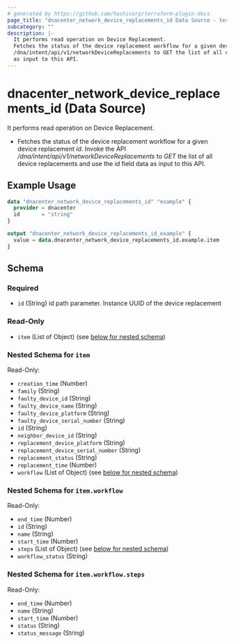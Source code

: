 ```yaml
---
# generated by https://github.com/hashicorp/terraform-plugin-docs
page_title: "dnacenter_network_device_replacements_id Data Source - terraform-provider-dnacenter"
subcategory: ""
description: |-
  It performs read operation on Device Replacement.
  Fetches the status of the device replacement workflow for a given device replacement id. Invoke the API
  /dna/intent/api/v1/networkDeviceReplacements to GET the list of all device replacements and use the id field data
  as input to this API.
---
```


# dnacenter_network_device_replacements_id (Data Source)

It performs read operation on Device Replacement.

- Fetches the status of the device replacement workflow for a given device replacement *id*. Invoke the API
*/dna/intent/api/v1/networkDeviceReplacements* to *GET* the list of all device replacements and use the *id* field data
as input to this API.

## Example Usage

```terraform
data "dnacenter_network_device_replacements_id" "example" {
  provider = dnacenter
  id       = "string"
}

output "dnacenter_network_device_replacements_id_example" {
  value = data.dnacenter_network_device_replacements_id.example.item
}
```

<!-- schema generated by tfplugindocs -->
## Schema

### Required

- `id` (String) id path parameter. Instance UUID of the device replacement

### Read-Only

- `item` (List of Object) (see [below for nested schema](#nestedatt--item))

<a id="nestedatt--item"></a>
### Nested Schema for `item`

Read-Only:

- `creation_time` (Number)
- `family` (String)
- `faulty_device_id` (String)
- `faulty_device_name` (String)
- `faulty_device_platform` (String)
- `faulty_device_serial_number` (String)
- `id` (String)
- `neighbor_device_id` (String)
- `replacement_device_platform` (String)
- `replacement_device_serial_number` (String)
- `replacement_status` (String)
- `replacement_time` (Number)
- `workflow` (List of Object) (see [below for nested schema](#nestedobjatt--item--workflow))

<a id="nestedobjatt--item--workflow"></a>
### Nested Schema for `item.workflow`

Read-Only:

- `end_time` (Number)
- `id` (String)
- `name` (String)
- `start_time` (Number)
- `steps` (List of Object) (see [below for nested schema](#nestedobjatt--item--workflow--steps))
- `workflow_status` (String)

<a id="nestedobjatt--item--workflow--steps"></a>
### Nested Schema for `item.workflow.steps`

Read-Only:

- `end_time` (Number)
- `name` (String)
- `start_time` (Number)
- `status` (String)
- `status_message` (String)

